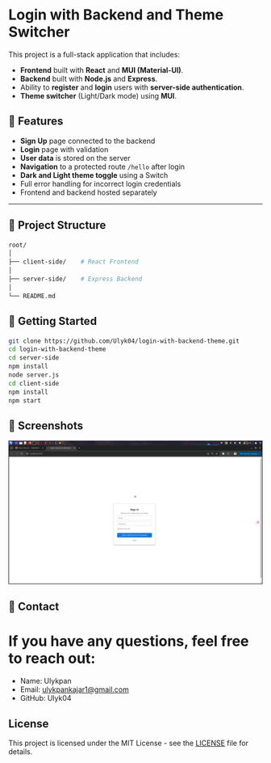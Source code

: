 # Login with Backend and Theme Switcher

This project is a full-stack application that includes:

- **Frontend** built with **React** and **MUI (Material-UI)**.
- **Backend** built with **Node.js** and **Express**.
- Ability to **register** and **login** users with **server-side authentication**.
- **Theme switcher** (Light/Dark mode) using **MUI**.

## 🌟 Features

- **Sign Up** page connected to the backend
- **Login** page with validation
- **User data** is stored on the server
- **Navigation** to a protected route `/hello` after login
- **Dark and Light theme toggle** using a Switch
- Full error handling for incorrect login credentials
- Frontend and backend hosted separately

---

## 📁 Project Structure

```bash
root/
│
├── client-side/    # React Frontend
│
├── server-side/    # Express Backend
│
└── README.md

```

## 🚀 Getting Started

```bash
git clone https://github.com/Ulyk04/login-with-backend-theme.git
cd login-with-backend-theme
cd server-side
npm install
node server.js
cd client-side
npm install
npm start

```

## 📸 Screenshots

  ![Screenshots](https://raw.githubusercontent.com/Ulyk04/login-with-backend-darktheme/main/images/screen12.png)


## 📧 Contact

# If you have any questions, feel free to reach out:
- Name: Ulykpan
- Email: ulykpankajar1@gmail.com
- GitHub: Ulyk04

## License

This project is licensed under the MIT License - see the [LICENSE](LICENSE) file for details.
